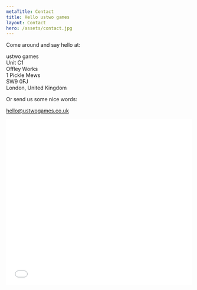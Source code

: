 ```yaml
---
metaTitle: Contact
title: Hello ustwo games
layout: Contact
hero: /assets/contact.jpg
---
```


Come around and say hello at:

ustwo games  
Unit C1  
Offley Works  
1 Pickle Mews  
SW9 0FJ  
London, United Kingdom

Or send us some nice words:

[hello@ustwogames.co.uk](mailto:hello@ustwogames.co.uk)

<div>
  <div class='squashed'>
    <div class='fluid-embed'>
      <iframe src="//www.google.com/maps/embed?pb=!1m18!1m12!1m3!1d2484.8026120943214!2d-0.11554537867375589!3d51.48013736932205!2m3!1f0!2f0!3f0!3m2!1i1024!2i768!4f13.1!3m3!1m2!1s0x0%3A0x2d70846bce702a0!2sustwo+games!5e0!3m2!1sen!2sus!4v1479374791370" width="100%" height="450" frameborder="0" style="border:0" allowfullscreen></iframe>
    </div>
  </div>
</div>

<!-- <div id="map"></div> -->

